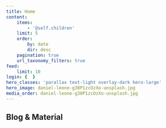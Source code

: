 ```yaml
---
title: Home
content:
    items:
        - '@self.children'
    limit: 5
    order:
        by: date
        dir: desc
    pagination: true
    url_taxonomy_filters: true
feed:
    limit: 10
login: {  }
hero_classes: 'parallax text-light overlay-dark hero-large'
hero_image: daniel-leone-g30P1zcOzXo-unsplash.jpg
media_order: daniel-leone-g30P1zcOzXo-unsplash.jpg
---
```


## Blog & Material